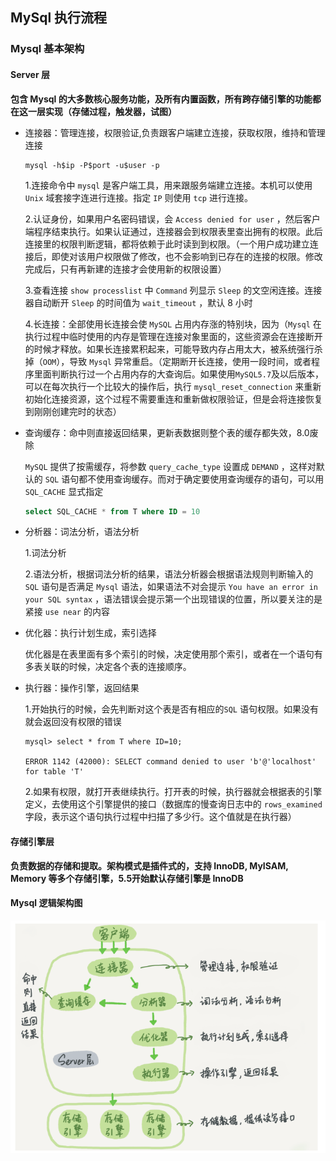 ## MySql 执行流程

### Mysql 基本架构

#### Server 层

**包含 Mysql 的大多数核心服务功能，及所有内置函数，所有跨存储引擎的功能都在这一层实现（存储过程，触发器，试图）**

* 连接器：管理连接，权限验证,负责跟客户端建立连接，获取权限，维持和管理连接

  ```shell
  mysql -h$ip -P$port -u$user -p
  ```

  1.连接命令中 `mysql` 是客户端工具，用来跟服务端建立连接。本机可以使用 `Unix` 域套接字连进行连接。指定 `IP` 则使用 `tcp` 进行连接。

  2.认证身份，如果用户名密码错误，会 `Access denied for user` ，然后客户端程序结束执行。如果认证通过，连接器会到权限表里查出拥有的权限。此后连接里的权限判断逻辑，都将依赖于此时读到到权限。（一个用户成功建立连接后，即使对该用户权限做了修改，也不会影响到已存在的连接的权限。修改完成后，只有再新建的连接才会使用新的权限设置）

  3.查看连接 `show processlist` 中 `Command` 列显示 `Sleep` 的文空闲连接。连接器自动断开 `Sleep` 的时间值为 `wait_timeout` ，默认 8 小时

  4.长连接：全部使用长连接会使 `MySQL` 占用内存涨的特别块，因为（`Mysql` 在执行过程中临时使用的内存是管理在连接对象里面的，这些资源会在连接断开的时候才释放。如果长连接累积起来，可能导致内存占用太大，被系统强行杀掉（`OOM`），导致 `Mysql` 异常重启。（定期断开长连接，使用一段时间，或者程序里面判断执行过一个占用内存的大查询后。如果使用`MySQL5.7`及以后版本，可以在每次执行一个比较大的操作后，执行 `mysql_reset_connection` 来重新初始化连接资源，这个过程不需要重连和重新做权限验证，但是会将连接恢复到刚刚创建完时的状态）

* 查询缓存：命中则直接返回结果，更新表数据则整个表的缓存都失效，8.0废除

  `MySQL` 提供了按需缓存，将参数 `query_cache_type` 设置成 `DEMAND` ，这样对默认的 `SQL` 语句都不使用查询缓存。而对于确定要使用查询缓存的语句，可以用 `SQL_CACHE` 显式指定

  ```sql
  select SQL_CACHE * from T where ID = 10
  ```

* 分析器：词法分析，语法分析

  1.词法分析

  2.语法分析，根据词法分析的结果，语法分析器会根据语法规则判断输入的 `SQL` 语句是否满足 `Mysql` 语法，如果语法不对会提示 `You have an error in your SQL syntax` ，语法错误会提示第一个出现错误的位置，所以要关注的是紧接 `use near` 的内容

* 优化器：执行计划生成，索引选择

  优化器是在表里面有多个索引的时候，决定使用那个索引，或者在一个语句有多表关联的时候，决定各个表的连接顺序。

* 执行器：操作引擎，返回结果

  1.开始执行的时候，会先判断对这个表是否有相应的`SQL` 语句权限。如果没有就会返回没有权限的错误

  ```mysql
  mysql> select * from T where ID=10;
  
  ERROR 1142 (42000): SELECT command denied to user 'b'@'localhost' for table 'T'
  ```

  2.如果有权限，就打开表继续执行。打开表的时候，执行器就会根据表的引擎定义，去使用这个引擎提供的接口（数据库的慢查询日志中的 `rows_examined` 字段，表示这个语句执行过程中扫描了多少行。这个值就是在执行器）

#### 存储引擎层

**负责数据的存储和提取。架构模式是插件式的，支持 InnoDB, MyISAM, Memory 等多个存储引擎，5.5开始默认存储引擎是 InnoDB**

#### Mysql 逻辑架构图

![](Mysql逻辑架构图.png)

